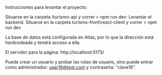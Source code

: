 Instrucciones para levantar el proyecto:

Situarse en la carpeta /turismo-api y correr > npm run dev: Levantar el backend.
Situarse en la carpeta turismo-front\react-client y correr > npm run dev

La base de datos está configurada en Atlas, por lo que la dirección está hardcodeada y tendrá acceso a ella.

El servidor para la página: http://localhost:5173/

Puede crear un usuario y probar las rutas de usuario, sino puede entrar como administrador: user16@test.com y contraseña: "clave16". 
